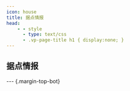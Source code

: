```yaml
---
icon: house
title: 据点情报
head:
    - - style
      - type: text/css
      - .vp-page-title h1 { display:none; }
---
```

## <div class="text-bg-grey"> 据点情报 <i class="fa-solid fa-house" style="color: lightSteelblue"></i></div>

<DetailsButton label="持有的房产" :isScrollable="true" margin="15px 0 15px 0">
  <CheckableLocationTable :data="ownedLocationData" tableId="owned"/>
</DetailsButton>

<DetailsButton label="ARCANA关联" :isScrollable="true" margin="15px 0 15px 0">
  <CheckableLocationTable :data="arcanaLocationData" tableId="arcana"/>
</DetailsButton>

<DetailsButton label="藏匿车库" :isScrollable="true" margin="15px 0 15px 0">
  <CheckableLocationTable :data="hideoutLocationData" tableId="hideout"/>
</DetailsButton>

<DetailsButton label="其他" :isScrollable="true">
  <CheckableLocationTable :data="otherLocationData" tableId="other"/>
</DetailsButton>

--- {.margin-top-bot}

<DetailsButton label="过去房产" :isScrollable="true">
  <CheckableLocationTable :data="pastLocationData" tableId="past">
    <template #footer>
      ⋇ 虽未经证实，但没有使用预定，因此归类为过去房产
    </template>
  </CheckableLocationTable>
</DetailsButton>

<script setup>
  import CheckableLocationTable from "@CheckableLocationTable";
  import { ownedLocationData, arcanaLocationData, hideoutLocationData, otherLocationData, pastLocationData } from "@LocationData";
</script>